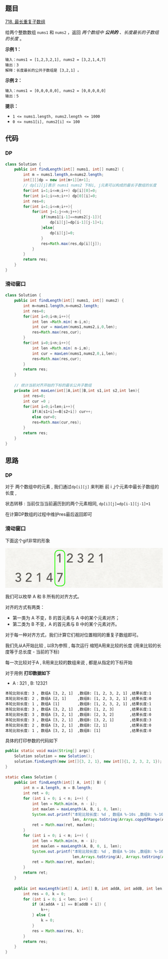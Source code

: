 ## 题目

[718. 最长重复子数组](https://leetcode.cn/problems/maximum-length-of-repeated-subarray/)

给两个整数数组 `nums1` 和 `nums2` ，返回 *两个数组中 **公共的** 、长度最长的子数组的长度* 。

 

**示例 1：**

```
输入：nums1 = [1,2,3,2,1], nums2 = [3,2,1,4,7]
输出：3
解释：长度最长的公共子数组是 [3,2,1] 。
```

**示例 2：**

```
输入：nums1 = [0,0,0,0,0], nums2 = [0,0,0,0,0]
输出：5
```

 

**提示：**

- `1 <= nums1.length, nums2.length <= 1000`
- `0 <= nums1[i], nums2[i] <= 100`

## 代码

### DP

```java
class Solution {
    public int findLength(int[] nums1, int[] nums2) {
        int m = nums1.length,n=nums2.length;
        int[][]dp = new int[m+1][n+1];
        // dp[i][j]表示 nums1 nums2 下标i, j元素可以构成的最长子数组的长度
        for(int i=1;i<=m;i++) dp[i][0]=0;
        for(int i=1;i<=n;i++) dp[0][i]=0;
        int res=0;
        for(int i=1;i<=m;i++){
            for(int j=1;j<=n;j++){
                if(nums1[i-1]==nums2[j-1]){
                    dp[i][j]=dp[i-1][j-1]+1;
                }else{
                    dp[i][j]=0;
                }
                res=Math.max(res,dp[i][j]);
            }
        }
        return res;
    }
}
```

### 滑动窗口

```java
class Solution {
    public int findLength(int[] nums1, int[] nums2) {
        int m=nums1.length,n=nums2.length;
        int res=0;
        for(int i=0;i<m;i++){
            int len =Math.min( m-i,n);
            int cur = maxLen(nums1,nums2,i,0,len);
            res=Math.max(res,cur);
        }
        for(int i=0;i<n;i++){
            int len =Math.min( n-i,m);
            int cur = maxLen(nums1,nums2,0,i,len);
            res=Math.max(res,cur);
        }
        return res;
    }

    // 统计当前对齐开始的下标的最长公共子数组
    private int maxLen(int[]A,int[]B,int s1,int s2,int len){
        int res=0;
        int cur =0 ;
        for(int i=0;i<len;i++){
            if(A[s1+i]==B[s2+i]) cur++;
            else cur=0;
            res=Math.max(cur,res);
        }
        return res;
    }
}
```

## 思路

### DP

对于 两个数组中的元素 , 我们通过`dp[i][j]` 来判断 前 i ,j个元素中最长子数组的长度 , 

状态转移 : 当前仅当当前遍历到的两个元素相同, `dp[i][j]=dp[i-1][j-1]+1`

在计算DP数组的过程中维护res最后返回即可

### 滑动窗口

下面这个gif非常的形象

![错开比较.gif](assets/9ed48b9b51214a8bafffcad17356d438b4c969b4999623247278d23f1e43977f-%E9%94%99%E5%BC%80%E6%AF%94%E8%BE%83.gif)

我们可以枚举 A 和 B 所有的对齐方式。

对齐的方式有两类：

- 第一类为 A 不变，B 的首元素与 A 中的某个元素对齐；
- 第二类为 B 不变，A 的首元素与 B 中的某个元素对齐。

对于每一种对齐方式，我们计算它们相对位置相同的重复子数组即可。

我们先从A开始比较 , 以B为参照 , 每次运行 缩短A用来比较的长度 (用来比较的长度等于总长度 - 当前的下标)

每一次比较对于A , B用来比较的数组来说 , 都是从指定的下标开始

对于用例  **打印数据如下**

- A : 321 , B:  12321 

```
本轮比较长度: 3 , 数组A [3, 2, 1]  ,数组B: [1, 2, 3, 2, 1] ,结果长度:1
本轮比较长度: 2 , 数组A [2, 1]     ,数组B: [1, 2, 3, 2, 1] ,结果长度:0
本轮比较长度: 1 , 数组A [1]        ,数组B: [1, 2, 3, 2, 1] ,结果长度:1
本轮比较长度: 3 , 数组A [3, 2, 1]  ,数组B: [1, 2, 3]       ,结果长度:1
本轮比较长度: 3 , 数组A [3, 2, 1]  ,数组B: [2, 3, 2]       ,结果长度:0
本轮比较长度: 3 , 数组A [3, 2, 1]  ,数组B: [3, 2, 1]       ,结果长度:3
本轮比较长度: 2 , 数组A [3, 2, 1]  ,数组B: [2, 1]          ,结果长度:0
本轮比较长度: 1 , 数组A [3, 2, 1]  ,数组B: [1]             ,结果长度:0
```

具体的打印参数的代码如下

```java
public static void main(String[] args) {
    Solution solution = new Solution();
    solution.findLength(new int[]{3, 2, 1}, new int[]{1, 2, 3, 2, 1});
}

static class Solution {
    public int findLength(int[] A, int[] B) {
        int n = A.length, m = B.length;
        int ret = 0;
        for (int i = 0; i < n; i++) {
            int len = Math.min(m, n - i);
            int maxlen = maxLength(A, B, i, 0, len);
            System.out.printf("本轮比较长度: %d , 数组A %-10s ,数组B: %-16s,结果长度:%d\n",
                              len, Arrays.toString(Arrays.copyOfRange(A, i, len + i)), Arrays.toString(B),maxlen);
            ret = Math.max(ret, maxlen);
        }
        for (int i = 0; i < m; i++) {
            int len = Math.min(n, m - i);
            int maxlen = maxLength(A, B, 0, i, len);
            System.out.printf("本轮比较长度: %d , 数组A %-10s ,数组B: %-16s,结果长度:%d\n",
                              len,Arrays.toString(A), Arrays.toString(Arrays.copyOfRange(B, i, len + i)), maxlen);
            ret = Math.max(ret, maxlen);
        }
        return ret;
    }

    public int maxLength(int[] A, int[] B, int addA, int addB, int len) {
        int res = 0, k = 0;
        for (int i = 0; i < len; i++) {
            if (A[addA + i] == B[addB + i]) {
                k++;
            } else {
                k = 0;
            }
            res = Math.max(res, k);
        }
        return res;
    }
}
```







